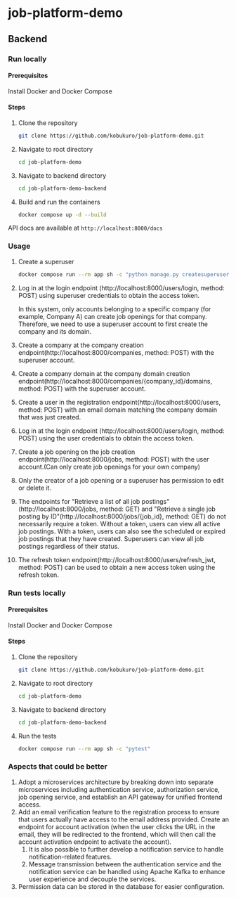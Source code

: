 # job-platform-demo

## Backend
### Run locally
#### Prerequisites
Install Docker and Docker Compose
#### Steps
1. Clone the repository
    ```bash
    git clone https://github.com/kobukuro/job-platform-demo.git
   ```
2. Navigate to root directory
    ```bash
    cd job-platform-demo
    ```
3. Navigate to backend directory
    ```bash
    cd job-platform-demo-backend
    ```
4. Build and run the containers
    ```bash
   docker compose up -d --build
   ```
API docs are available at `http://localhost:8000/docs`
### Usage
1. Create a superuser
    ```bash
    docker compose run --rm app sh -c "python manage.py createsuperuser"
    ```
2. Log in at the login endpoint (http://localhost:8000/users/login, method: POST) using superuser credentials to obtain the access token.
   
   In this system, only accounts belonging to a specific company (for example, Company A) can create job openings for that company. Therefore, we need to use a superuser account to first create the company and its domain.
3. Create a company at the company creation endpoint(http://localhost:8000/companies, method: POST) with the superuser account.
4. Create a company domain at the company domain creation endpoint(http://localhost:8000/companies/{company_id}/domains, method: POST) with the superuser account.
5. Create a user in the registration endpoint(http://localhost:8000/users, method: POST) with an email domain matching the company domain that was just created.
6. Log in at the login endpoint (http://localhost:8000/users/login, method: POST) using the user credentials to obtain the access token.
7. Create a job opening on the job creation endpoint(http://localhost:8000/jobs, method: POST) with the user account.(Can only create job openings for your own company)
8. Only the creator of a job opening or a superuser has permission to edit or delete it.
9. The endpoints for "Retrieve a list of all job postings"(http://localhost:8000/jobs, method: GET) and "Retrieve a single job posting by ID"(http://localhost:8000/jobs/{job_id}, method: GET)  do not necessarily require a token. Without a token, users can view all active job postings. With a token, users can also see the scheduled or expired job postings that they have created. Superusers can view all job postings regardless of their status.
10. The refresh token endpoint(http://localhost:8000/users/refresh_jwt, method: POST) can be used to obtain a new access token using the refresh token.
### Run tests locally
#### Prerequisites
Install Docker and Docker Compose
#### Steps
1. Clone the repository
    ```bash
    git clone https://github.com/kobukuro/job-platform-demo.git
   ```
2. Navigate to root directory
    ```bash
    cd job-platform-demo
    ```
3. Navigate to backend directory
    ```bash
    cd job-platform-demo-backend
    ```
4. Run the tests
    ```bash
    docker compose run --rm app sh -c "pytest"
    ```
### Aspects that could be better
1. Adopt a microservices architecture by breaking down into separate microservices including authentication service, authorization service, job opening service, and establish an API gateway for unified frontend access.
2. Add an email verification feature to the registration process to ensure that users actually have access to the email address provided. Create an endpoint for account activation (when the user clicks the URL in the email, they will be redirected to the frontend, which will then call the account activation endpoint to activate the account).
   1. It is also possible to further develop a notification service to handle notification-related features.
   2. Message transmission between the authentication service and the notification service can be handled using Apache Kafka to enhance user experience and decouple the services.
3. Permission data can be stored in the database for easier configuration.
